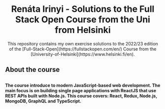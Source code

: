 <h1 align="center">Renáta Irinyi - Solutions to the Full Stack Open Course from the Uni from Helsinki</h1>




<div align="center">
This repository contains my own exercise solutions to the 2022/23 edition of the [Full-Stack-Open](https://fullstackopen.com/en/) Course from the [University-of-Helsinki](https://www.helsinki.fi/en).
</div>


<h2>About the course<h2>
<h4>The course introduce to modern JavaScript-based web development. The main focus is on building single page applications with ReactJS that use REST APIs built with Node.js. This course covers: React, Redux, Node.js, MongoDB, GraphQL and TypeScript.<h4>


